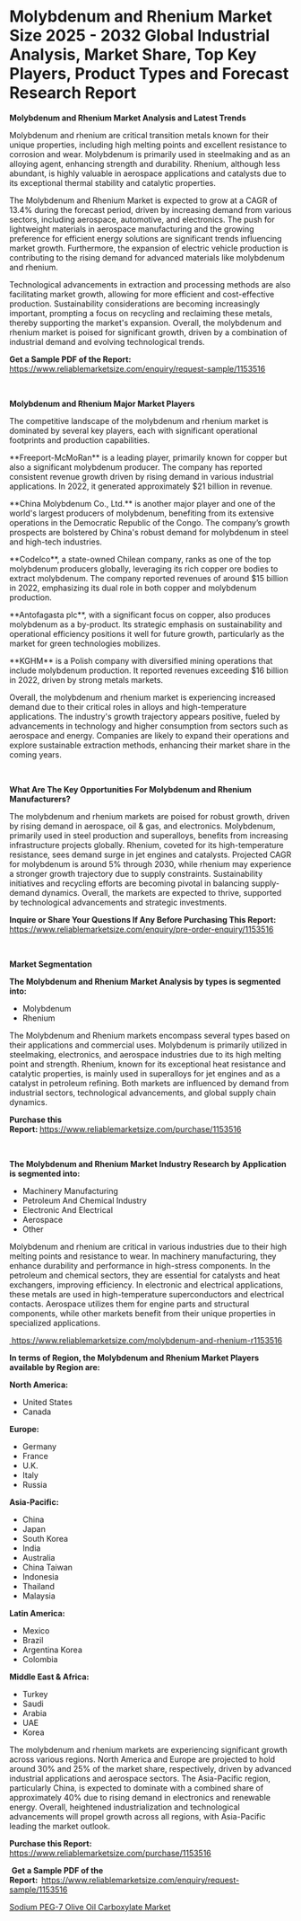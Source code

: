 <p><h1>Molybdenum and Rhenium Market Size 2025 - 2032 Global Industrial Analysis, Market Share, Top Key Players, Product Types and Forecast Research Report</h1></p><p><strong>Molybdenum and Rhenium Market Analysis and Latest Trends</strong></p>
<p><p>Molybdenum and rhenium are critical transition metals known for their unique properties, including high melting points and excellent resistance to corrosion and wear. Molybdenum is primarily used in steelmaking and as an alloying agent, enhancing strength and durability. Rhenium, although less abundant, is highly valuable in aerospace applications and catalysts due to its exceptional thermal stability and catalytic properties.</p><p>The Molybdenum and Rhenium Market is expected to grow at a CAGR of 13.4% during the forecast period, driven by increasing demand from various sectors, including aerospace, automotive, and electronics. The push for lightweight materials in aerospace manufacturing and the growing preference for efficient energy solutions are significant trends influencing market growth. Furthermore, the expansion of electric vehicle production is contributing to the rising demand for advanced materials like molybdenum and rhenium.</p><p>Technological advancements in extraction and processing methods are also facilitating market growth, allowing for more efficient and cost-effective production. Sustainability considerations are becoming increasingly important, prompting a focus on recycling and reclaiming these metals, thereby supporting the market's expansion. Overall, the molybdenum and rhenium market is poised for significant growth, driven by a combination of industrial demand and evolving technological trends.</p></p>
<p><strong>Get a Sample PDF of the Report:&nbsp;</strong> <a href="https://www.reliablemarketsize.com/enquiry/request-sample/1153516?utm_campaign=1939&utm_medium=2&utm_source=Github&utm_content=ia&utm_term=05022025&utm_id=molybdenum-and-rhenium">https://www.reliablemarketsize.com/enquiry/request-sample/1153516</a></p>
<p>&nbsp;</p>
<p><strong>Molybdenum and Rhenium Major Market Players</strong></p>
<p><p>The competitive landscape of the molybdenum and rhenium market is dominated by several key players, each with significant operational footprints and production capabilities.</p><p>**Freeport-McMoRan** is a leading player, primarily known for copper but also a significant molybdenum producer. The company has reported consistent revenue growth driven by rising demand in various industrial applications. In 2022, it generated approximately $21 billion in revenue.</p><p>**China Molybdenum Co., Ltd.** is another major player and one of the world's largest producers of molybdenum, benefiting from its extensive operations in the Democratic Republic of the Congo. The company’s growth prospects are bolstered by China's robust demand for molybdenum in steel and high-tech industries.</p><p>**Codelco**, a state-owned Chilean company, ranks as one of the top molybdenum producers globally, leveraging its rich copper ore bodies to extract molybdenum. The company reported revenues of around $15 billion in 2022, emphasizing its dual role in both copper and molybdenum production.</p><p>**Antofagasta plc**, with a significant focus on copper, also produces molybdenum as a by-product. Its strategic emphasis on sustainability and operational efficiency positions it well for future growth, particularly as the market for green technologies mobilizes.</p><p>**KGHM** is a Polish company with diversified mining operations that include molybdenum production. It reported revenues exceeding $16 billion in 2022, driven by strong metals markets.</p><p>Overall, the molybdenum and rhenium market is experiencing increased demand due to their critical roles in alloys and high-temperature applications. The industry's growth trajectory appears positive, fueled by advancements in technology and higher consumption from sectors such as aerospace and energy. Companies are likely to expand their operations and explore sustainable extraction methods, enhancing their market share in the coming years.</p></p>
<p>&nbsp;</p>
<p><strong>What Are The Key Opportunities For Molybdenum and Rhenium Manufacturers?</strong></p>
<p><p>The molybdenum and rhenium markets are poised for robust growth, driven by rising demand in aerospace, oil & gas, and electronics. Molybdenum, primarily used in steel production and superalloys, benefits from increasing infrastructure projects globally. Rhenium, coveted for its high-temperature resistance, sees demand surge in jet engines and catalysts. Projected CAGR for molybdenum is around 5% through 2030, while rhenium may experience a stronger growth trajectory due to supply constraints. Sustainability initiatives and recycling efforts are becoming pivotal in balancing supply-demand dynamics. Overall, the markets are expected to thrive, supported by technological advancements and strategic investments.</p></p>
<p><strong>Inquire or Share Your Questions If Any Before Purchasing This Report:</strong> <a href="https://www.reliablemarketsize.com/enquiry/pre-order-enquiry/1153516?utm_campaign=1939&utm_medium=2&utm_source=Github&utm_content=ia&utm_term=05022025&utm_id=molybdenum-and-rhenium">https://www.reliablemarketsize.com/enquiry/pre-order-enquiry/1153516</a></p>
<p>&nbsp;</p>
<p><strong>Market Segmentation</strong></p>
<p><strong>The Molybdenum and Rhenium Market Analysis by types is segmented into:</strong></p>
<p><ul><li>Molybdenum</li><li>Rhenium</li></ul></p>
<p><p>The Molybdenum and Rhenium markets encompass several types based on their applications and commercial uses. Molybdenum is primarily utilized in steelmaking, electronics, and aerospace industries due to its high melting point and strength. Rhenium, known for its exceptional heat resistance and catalytic properties, is mainly used in superalloys for jet engines and as a catalyst in petroleum refining. Both markets are influenced by demand from industrial sectors, technological advancements, and global supply chain dynamics.</p></p>
<p><strong>Purchase this Report:&nbsp;</strong><a href="https://www.reliablemarketsize.com/purchase/1153516?utm_campaign=1939&utm_medium=2&utm_source=Github&utm_content=ia&utm_term=05022025&utm_id=molybdenum-and-rhenium">https://www.reliablemarketsize.com/purchase/1153516</a></p>
<p>&nbsp;</p>
<p><strong>The Molybdenum and Rhenium Market Industry Research by Application is segmented into:</strong></p>
<p><ul><li>Machinery Manufacturing</li><li>Petroleum And Chemical Industry</li><li>Electronic And Electrical</li><li>Aerospace</li><li>Other</li></ul></p>
<p><p>Molybdenum and rhenium are critical in various industries due to their high melting points and resistance to wear. In machinery manufacturing, they enhance durability and performance in high-stress components. In the petroleum and chemical sectors, they are essential for catalysts and heat exchangers, improving efficiency. In electronic and electrical applications, these metals are used in high-temperature superconductors and electrical contacts. Aerospace utilizes them for engine parts and structural components, while other markets benefit from their unique properties in specialized applications.</p></p>
<p><a href="https://www.reliablemarketsize.com/molybdenum-and-rhenium-r1153516?utm_campaign=1939&utm_medium=2&utm_source=Github&utm_content=ia&utm_term=05022025&utm_id=molybdenum-and-rhenium">&nbsp;https://www.reliablemarketsize.com/molybdenum-and-rhenium-r1153516</a></p>
<p><strong>In terms of Region, the Molybdenum and Rhenium Market Players available by Region are:</strong></p>
<p>
    <p> <strong> North America: </strong>
        <ul>
            <li>United States</li>
            <li>Canada</li>
        </ul>
        </p> 
    <p> <strong> Europe: </strong>
        <ul>
            <li>Germany</li>
            <li>France</li>
            <li>U.K.</li>
            <li>Italy</li>
            <li>Russia</li>
        </ul>
        </p> 
    <p> <strong> Asia-Pacific: </strong>
        <ul>
            <li>China</li>
            <li>Japan</li>
            <li>South Korea</li>
            <li>India</li>
            <li>Australia</li>
            <li>China Taiwan</li>
            <li>Indonesia</li>
            <li>Thailand</li>
            <li>Malaysia</li>
        </ul>
        </p> 
    <p> <strong> Latin America: </strong>
        <ul>
            <li>Mexico</li>
            <li>Brazil</li>
            <li>Argentina Korea</li>
            <li>Colombia</li>
        </ul>
        </p> 
    <p> <strong> Middle East & Africa: </strong>
        <ul>
            <li>Turkey</li>
            <li>Saudi</li>
            <li>Arabia</li>
            <li>UAE</li>
            <li>Korea</li>
        </ul>
    </p>
    </p>
<p><p>The molybdenum and rhenium markets are experiencing significant growth across various regions. North America and Europe are projected to hold around 30% and 25% of the market share, respectively, driven by advanced industrial applications and aerospace sectors. The Asia-Pacific region, particularly China, is expected to dominate with a combined share of approximately 40% due to rising demand in electronics and renewable energy. Overall, heightened industrialization and technological advancements will propel growth across all regions, with Asia-Pacific leading the market outlook.</p></p>
<p><strong>Purchase this Report: </strong><a href="https://www.reliablemarketsize.com/purchase/1153516?utm_campaign=1939&utm_medium=2&utm_source=Github&utm_content=ia&utm_term=05022025&utm_id=molybdenum-and-rhenium">https://www.reliablemarketsize.com/purchase/1153516</a></p>
<p>&nbsp;<strong>Get a Sample PDF of the Report:&nbsp;&nbsp;</strong><a href="https://www.reliablemarketsize.com/enquiry/request-sample/1153516?utm_campaign=1939&utm_medium=2&utm_source=Github&utm_content=ia&utm_term=05022025&utm_id=molybdenum-and-rhenium">https://www.reliablemarketsize.com/enquiry/request-sample/1153516</a></p>
<p><strong></strong></p>
<p><p><a href="https://github.com/PeterParrish5/Market-Research-Report-List-7/blob/main/sodium-peg-7-olive-oil-carboxylate-market.md?utm_campaign=1939&utm_medium=2&utm_source=Github&utm_content=ia&utm_term=05022025&utm_id=molybdenum-and-rhenium">Sodium PEG-7 Olive Oil Carboxylate Market</a></p></p>